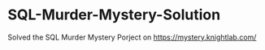 # SQL-Murder-Mystery-Solution
Solved the SQL Murder Mystery Porject on https://mystery.knightlab.com/
